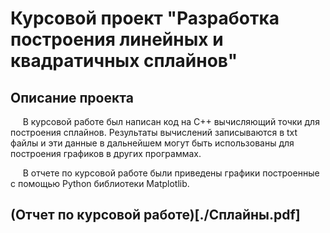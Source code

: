 # Курсовой проект "Разработка построения линейных и квадратичных сплайнов"

## Описание проекта
&nbsp;&nbsp;&nbsp;&nbsp; В курсовой работе был написан код на C++ вычисляющий точки для построения сплайнов. Результаты вычислений записываются в txt файлы и эти данные в дальнейшем могут быть использованы для построения графиков в других программах.

&nbsp;&nbsp;&nbsp;&nbsp; В отчете по курсовой работе были приведены графики построенные с помощью Python библиотеки Matplotlib.

## (Отчет по курсовой работе)[./Сплайны.pdf]
